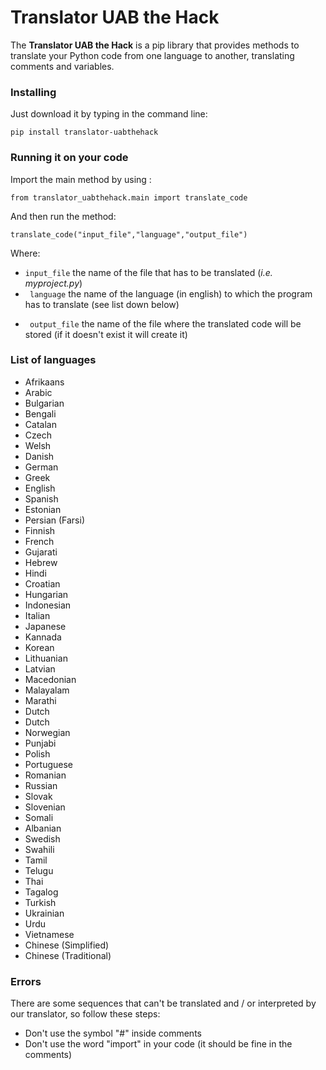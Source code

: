 # Translator UAB the Hack
The **Translator UAB the Hack** is a pip library that provides methods to translate your Python code from one language to another, translating comments and variables.
### Installing
Just download it by typing in the command line:
```
pip install translator-uabthehack
```
### Running it on your code
Import the main method by using :
```
from translator_uabthehack.main import translate_code
```
And then run the method:
```
translate_code("input_file","language","output_file")
```
Where:
- ```input_file``` the name of the file that has to be translated (_i.e. myproject.py_)
- ``` language``` the name of the language (in english) to which the program has to translate (see list down below)
* ``` output_file``` the name of the file where the translated code will be stored (if it doesn't exist it will create it)

### List of languages
- Afrikaans
- Arabic
- Bulgarian
- Bengali
- Catalan
- Czech
- Welsh
- Danish
- German
- Greek
- English
- Spanish
- Estonian
- Persian (Farsi)
- Finnish
- French
- Gujarati
- Hebrew
- Hindi
- Croatian
- Hungarian
- Indonesian
- Italian
- Japanese
- Kannada
- Korean
- Lithuanian
- Latvian
- Macedonian
- Malayalam
- Marathi
- Dutch
- Dutch
- Norwegian
- Punjabi
- Polish
- Portuguese
- Romanian
- Russian
- Slovak
- Slovenian
- Somali
- Albanian
- Swedish
- Swahili
- Tamil
- Telugu
- Thai
- Tagalog
- Turkish
- Ukrainian
- Urdu
- Vietnamese
- Chinese (Simplified)
- Chinese (Traditional)
### Errors
There are some sequences that can't be translated and / or interpreted by our translator, so follow these steps:
- Don't use the symbol "#" inside comments
- Don't use the word "import" in your code (it should be fine in the comments)
